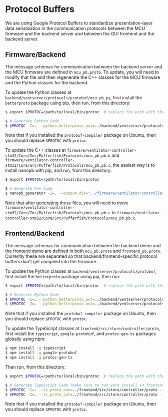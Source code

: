 # Protocol Buffers

We are using Google Protocol Buffers to standardize presentation-layer data
serialization in the communication protocols between the MCU firmware and the
backend server and between the GUI frontend and the backend server.

## Firmware/Backend

The message schemas for communication between the backend server and the  MCU
firmware are defined in `mcu_pb.proto`. To update, you will need to modify that
file and then regenerate the C++ classes for the MCU firmware and the Python
classes for the backend.

To update the Python classes at `backend/ventserver/protocols/protobuf/mcu_pb.py`,
first install the `betterproto` package using pip, then run, from this directory:

```bash
$ export $PROTOC=/path/to/local/bin/protoc  # replace the path with the one for your computer

$ # Generate Python Code
$ $PROTOC -I=. --python_betterproto_out=../backend/ventserver/protocols/protobuf mcu_pb.proto
```

Note that if you installed the `protobuf-compiler` package on Ubuntu, then you
should replace `$PROTOC` with `protoc`.

To update the C++ classes at
`firmware/ventilator-controller-stm32/Core/Inc/Pufferfish/Protocols/mcu_pb.pb.h` and
`firmware/ventilator-controller-stm32/Core/Src/Pufferfish/Protocols/mcu_pb.pb.c`,
the easiest way is to install nanopb with pip, and run, from this directory:

```bash
$ export $PROTOC=/path/to/local/bin/protoc

$ # Generate C++ Code
$ nanopb_generator -I=. --output-dir="../firmware/ventilator-controller-stm32/Core/Inc/Pufferfish/Protocols" mcu_pb.proto
```

Note that after generating these files, you will need to move
`firmware/ventilator-controller-stm32/Core/Inc/Pufferfish/Protocols/mcu_pb.pb.c`
to `firmware/ventilator-controller-stm32/Core/Src/Pufferfish/Protocols/mcu_pb.pb.c`.

## Frontend/Backend

The message schemas for communication between the backend demo and the frontend
demo are defined in both `mcu_pb.proto` and `frontend_pb.proto`. Currently these
are separated so that backend/frontend-specific protocol buffers don't get compiled
into the firmware.

To update the Python classes at `backend/ventserver/protocols/protobuf`,
first install the `betterproto` package using pip, then run:

```bash
$ export $PROTOC=/path/to/local/bin/protoc  # replace the path with the one for your computer

$ # Generate Python Code
$ $PROTOC -I=. --python_betterproto_out=../backend/ventserver/protocols/protobuf mcu_pb.proto
$ $PROTOC -I=. --python_betterproto_out=../backend/ventserver/protocols/protobuf frontend_pb.proto
```

Note that if you installed the `protobuf-compiler` package on Ubuntu, then you
should replace `$PROTOC` with `protoc`.

To update the TypeScript classes at `frontend/src/store/controller/proto`,
first install the `typescript`, `google-protobuf`, and `protoc-gen-ts` packages
globally using npm:

```bash
$ npm install -g typescript
$ npm install -g google-protobuf
$ npm install -g protoc-gen-ts
```

Then run, from this directory:

```bash
$ export $PROTOC=/path/to/local/bin/protoc  # replace the path with the one for your computer

$ # Generate TypeScript Code (make sure to run yarn install in frontend first)
$ $PROTOC -I=. --ts_proto_out=../frontend/src/store/controller/proto --plugin="../frontend/node_modules/ts-proto/protoc-gen-ts_proto" mcu_pb.proto
$ $PROTOC -I=. --ts_proto_out=../frontend/src/store/controller/proto --plugin="../frontend/node_modules/ts-proto/protoc-gen-ts_proto" frontend_pb.proto
```

Note that if you installed the `protobuf-compiler` package on Ubuntu, then you
should replace `$PROTOC` with `protoc`.

